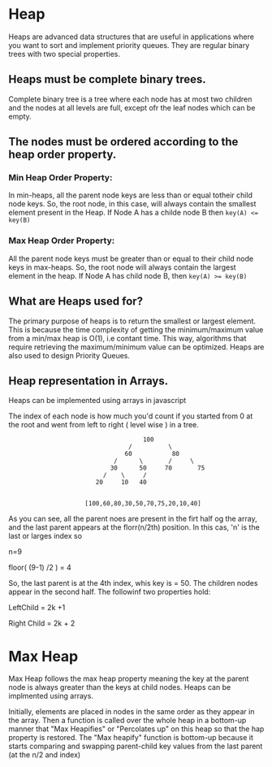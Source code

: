 # Heap

Heaps are advanced data structures that are useful in applications where you want to sort and implement priority queues. They are regular binary trees with two special properties.

## Heaps must be complete binary trees.

Complete binary tree is a tree where each node has at most two children and the nodes at all levels are full, except ofr the leaf nodes which can be empty.

## The nodes must be ordered according to the heap order property.

### Min Heap Order Property:

In min-heaps, all the parent node keys are less than or equal totheir child node keys. So, the root node, in this case, will always contain the smallest element present in the Heap. If Node A has a childe node B then `key(A) <= key(B)`

### Max Heap Order Property:

All the parent node keys must be greater than or equal to their child node keys in max-heaps. So, the root node will always contain the largest element in the heap. If Node A has child node B, then `key(A) >= key(B)`

## What are Heaps used for?

The primary purpose of heaps is to return the smallest or largest element. This is because the time complexity of getting the minimum/maximum value from a min/max heap is O(1), i.e contant time. This way, algorithms that require retrieving the maximum/minimum value can be optimized. Heaps are also used to design Priority Queues.

## Heap representation in Arrays.

Heaps can be implemented using arrays in javascript

The index of each node is how much you'd count if you started from 0 at the root and went from left to right ( level wise ) in a tree.

                                         100
                                     /          \
                                    60           80
                                 /      \       /     \
                                30      50     70       75
                              /    \     /
                            20     10   40


                         [100,60,80,30,50,70,75,20,10,40]

As you can see, all the parent noes are present in the firt half og the array, and the last parent appears at the florr(n/2th) position. In this cas, 'n' is the last or larges index so

n=9

floor( (9-1) /2 ) = 4

So, the last parent is at the 4th index, whis key is = 50. The children nodes appear in the second half. The followinf two properties hold:

LeftChild = 2k +1

Right Child = 2k + 2

# Max Heap

Max Heap follows the max heap property meaning the key at the parent node is always greater than the keys at child nodes. Heaps can be implmented using arrays.

Initially, elements are placed in nodes in the same order as they appear in the array. Then a function is called over the whole heap in a bottom-up manner that "Max Heapifies" or "Percolates up" on this heap so that the hap property is restored. The "Max heapify" function is bottom-up because it starts comparing and swapping parent-child key values from the last parent (at the n/2 and index)
